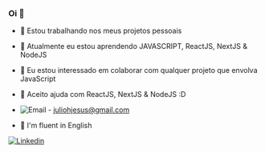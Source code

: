
<p align="center">
  <img alt="" src="https://c.tenor.com/1VEnfKkMGikAAAAd/lofi-girl-music.gif" />
</p>



### Oi 👋


- 🔭 Estou trabalhando nos meus projetos pessoais
- 🌱 Atualmente eu estou aprendendo JAVASCRIPT, ReactJS, NextJS & NodeJS
- 👯 Eu estou interessado em colaborar com qualquer projeto que envolva JavaScript
- 🤔 Aceito ajuda com ReactJS, NextJS & NodeJS :D
- ![Email](https://img.shields.io/badge/Gmail-D14836?style=flat-square&amp;logo=Gmail&amp;logoColor=white) - juliohjesus@gmail.com

- :closed_book: I'm fluent in	English 

[![Linkedin](https://img.shields.io/badge/-Linkedin-blue?style=for-the-badge&logo=Linkedin)](https://www.linkedin.com/in/julio-h)
